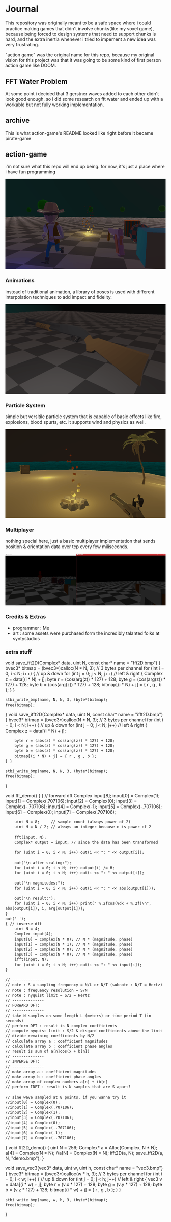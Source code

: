 # Journal
This repository was originally meant to be a safe space where i could
practice making games that didn't involve chunks(like my voxel game),
because being forced to design systems that need to support chunks
is hard, and the extra inertia whenever i tried to impement a new idea
was very frustrating.

"action game" was the original name for this repo, bceause my original vision for
this project was that it was going to be some kind of first person action game like DOOM.

## FFT Water Problem
At some point i decided that 3 gerstner waves added to each other didn't look good enough.
so i did some research on fft water and ended up with a workable but not fully working implementation.

## archive
This is what action-game's README looked like right before it became pirate-game

## action-game

i'm not sure what this repo will end up being.
for now, it's just a place where i have fun programming

![showcase](showcase_0.gif)

### Animations
instead of traditional animation, a library of poses is used
with different interpolation techniques to add impact and fidelity.

![showcase](showcase_1.gif)

### Particle System
simple but versitile particle system that is capable of basic effects
like fire, explosions, blood spurts, etc. it supports wind and physics as well.

![showcase](showcase_2.gif)

### Multiplayer
nothing special here, just a basic multiplayer implementation 
that sends position & orientation data over tcp every few miliseconds.

![showcase](showcase_3.gif)

### Credits & Extras
- programmer : Me
- art : some assets were purchased form the incredibly talanted folks at syntystudios

### extra stuff
void save_fft2D(Complex* data, uint N, const char* name = "fft2D.bmp")
{
	bvec3* bitmap = (bvec3*)calloc(N * N, 3); // 3 bytes per channel
	for (int i = 0; i < N; i++) { // up & down
	for (int j = 0; j < N; j++)	// left & right
	{
		Complex z = data[(i * N) + j];
		byte r = (cos(arg(z)) * 127) + 128;
		byte g = (cos(arg(z)) * 127) + 128;
		byte b = (cos(arg(z)) * 127) + 128;
		bitmap[(i * N) + j] = { r , g , b };
	} }

	stbi_write_bmp(name, N, N, 3, (byte*)bitmap);
	free(bitmap);
}
void save_ifft2D(Complex* data, uint N, const char* name = "ifft2D.bmp")
{
	bvec3* bitmap = (bvec3*)calloc(N * N, 3); // 3 bytes per channel
	for (int i = 0; i < N; i++) { // up & down
	for (int j = 0; j < N; j++)	// left & right
	{
		Complex z = data[(i * N) + j];

		byte r = (abs(z) * cos(arg(z)) * 127) + 128;
		byte g = (abs(z) * cos(arg(z)) * 127) + 128;
		byte b = (abs(z) * cos(arg(z)) * 127) + 128;
		bitmap[(i * N) + j] = { r , g , b };
	} }

	stbi_write_bmp(name, N, N, 3, (byte*)bitmap);
	free(bitmap);
}

void fft_demo()
{
	{ // forward dft
		Complex input[8];
		input[0] = Complex(1);
		input[1] = Complex(.707106);
		input[2] = Complex(0);
		input[3] = Complex(-.707106);
		input[4] = Complex(-1);
		input[5] = Complex(-.707106);
		input[6] = Complex(0);
		input[7] = Complex(.707106);

		uint N = 8;     // sample count (always power of 2)
		uint H = N / 2; // always an integer because n is power of 2

		fft(input, N);
		Complex* output = input; // since the data has been transformed

		for (uint i = 0; i < N; i++) out(i << ": " << output[i]);

		out("\n after scaling:");
		for (uint i = 0; i < N; i++) output[i] /= H;
		for (uint i = 0; i < N; i++) out(i << ": " << output[i]);

		out("\n magnitudes:");
		for (uint i = 0; i < N; i++) out(i << ": " << abs(output[i]));

		out("\n result:");
		for (uint i = 0; i < N; i++) print(" %.2fcos(%dx + %.2f)\n", abs(output[i]), i, arg(output[i]));
	}
	out(' ');
	{ // inverse dft
		uint N = 4;
		Complex input[4];
		input[0] = Complex(N * 0); // N * (magnitude, phase)
		input[1] = Complex(N * 1); // N * (magnitude, phase)
		input[2] = Complex(N * 0); // N * (magnitude, phase)
		input[3] = Complex(N * 0); // N * (magnitude, phase)
		ifft(input, N);
		for (uint i = 0; i < N; i++) out(i << ": " << input[i]);
	}

	// --------------
	// note : S = sampling frequency = N/L or N/T (subnote : N/T = Hertz)
	// note : frequency resolution = S/N
	// note : nyquist limit = S/2 = Hertz
	// --------------
	// FORWARD DFT:
	// --------------
	// take N samples on some length L (meters) or time period T (in seconds)
	// perform DFT : result is N complex coefficients
	// compute nyquist limit : S/2 & disgard coefficients above the limit
	// divide remaining coefficients by N/2
	// calculate array a : coefficient magnitudes
	// calculate array b : coefficient phase angles
	// result is sum of a[n]cos(x + b[n])
	// --------------
	// INVERSE DFT:
	// --------------
	// make array a : coefficient magnitudes
	// make array b : coefficient phase angles
	// make array of complex numbers a[n] + ib[n]
	// perform IDFT : result is N samples that are S apart?

	// sine wave sampled at 8 points, if you wanna try it
	//input[0] = Complex(0);
	//input[1] = Complex(.707106);
	//input[2] = Complex(1);
	//input[3] = Complex(.707106);
	//input[4] = Complex(0);
	//input[5] = Complex(-.707106);
	//input[6] = Complex(-1);
	//input[7] = Complex(-.707106);
}
void fft2D_demo()
{
	uint N = 256;
	Complex* a = Alloc(Complex, N * N);
	a[4] = Complex(N * N);
	//a[N] = Complex(N * N);
	ifft2D(a, N);
	save_fft2D(a, N, "demo.bmp");
}

void save_vec3(vec3* data, uint w, uint h, const char* name = "vec3.bmp")
{
	bvec3* bitmap = (bvec3*)calloc(w * h, 3); // 3 bytes per channel
	for (int i = 0; i < w; i++) { // up & down
	for (int j = 0; j < h; j++)	// left & right
	{
		vec3 v = data[(i * w) + j];
		byte r = (v.x * 127) + 128;
		byte g = (v.y * 127) + 128;
		byte b = (v.z * 127) + 128;
		bitmap[(i * w) + j] = { r , g , b };
	} }

	stbi_write_bmp(name, w, h, 3, (byte*)bitmap);
	free(bitmap);
}